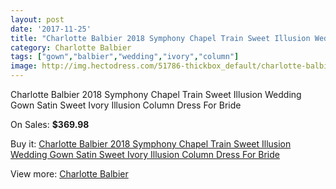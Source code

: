 ```yaml
---
layout: post
date: '2017-11-25'
title: "Charlotte Balbier 2018 Symphony Chapel Train Sweet Illusion Wedding Gown Satin Sweet Ivory Illusion Column Dress For Bride"
category: Charlotte Balbier
tags: ["gown","balbier","wedding","ivory","column"]
image: http://img.hectodress.com/51786-thickbox_default/charlotte-balbier-2018-symphony-chapel-train-sweet-illusion-wedding-gown-satin-sweet-ivory-illusion-column-dress-for-bride.jpg
---
```

Charlotte Balbier 2018 Symphony Chapel Train Sweet Illusion Wedding Gown Satin Sweet Ivory Illusion Column Dress For Bride

On Sales: **$369.98**
<a href="https://www.hectodress.com/charlotte-balbier/16361-charlotte-balbier-2018-symphony-chapel-train-sweet-illusion-wedding-gown-satin-sweet-ivory-illusion-column-dress-for-bride.html"><amp-img layout="responsive" width="600" height="600" src="//img.hectodress.com/51786-thickbox_default/charlotte-balbier-2018-symphony-chapel-train-sweet-illusion-wedding-gown-satin-sweet-ivory-illusion-column-dress-for-bride.jpg" alt="Charlotte Balbier 2018 Symphony Chapel Train Sweet Illusion Wedding Gown Satin Sweet Ivory Illusion Column Dress For Bride 0" /></a>
<a href="https://www.hectodress.com/charlotte-balbier/16361-charlotte-balbier-2018-symphony-chapel-train-sweet-illusion-wedding-gown-satin-sweet-ivory-illusion-column-dress-for-bride.html"><amp-img layout="responsive" width="600" height="600" src="//img.hectodress.com/51788-thickbox_default/charlotte-balbier-2018-symphony-chapel-train-sweet-illusion-wedding-gown-satin-sweet-ivory-illusion-column-dress-for-bride.jpg" alt="Charlotte Balbier 2018 Symphony Chapel Train Sweet Illusion Wedding Gown Satin Sweet Ivory Illusion Column Dress For Bride 1" /></a>
<a href="https://www.hectodress.com/charlotte-balbier/16361-charlotte-balbier-2018-symphony-chapel-train-sweet-illusion-wedding-gown-satin-sweet-ivory-illusion-column-dress-for-bride.html"><amp-img layout="responsive" width="600" height="600" src="//img.hectodress.com/51787-thickbox_default/charlotte-balbier-2018-symphony-chapel-train-sweet-illusion-wedding-gown-satin-sweet-ivory-illusion-column-dress-for-bride.jpg" alt="Charlotte Balbier 2018 Symphony Chapel Train Sweet Illusion Wedding Gown Satin Sweet Ivory Illusion Column Dress For Bride 2" /></a>

Buy it: [Charlotte Balbier 2018 Symphony Chapel Train Sweet Illusion Wedding Gown Satin Sweet Ivory Illusion Column Dress For Bride](https://www.hectodress.com/charlotte-balbier/16361-charlotte-balbier-2018-symphony-chapel-train-sweet-illusion-wedding-gown-satin-sweet-ivory-illusion-column-dress-for-bride.html "Charlotte Balbier 2018 Symphony Chapel Train Sweet Illusion Wedding Gown Satin Sweet Ivory Illusion Column Dress For Bride")

View more: [Charlotte Balbier](https://www.hectodress.com/30-charlotte-balbier "Charlotte Balbier")